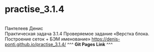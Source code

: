 # practise_3.1.4 
<br>Пантелеев Денис
<br>Практическая задача 3.1.4 Проверяемое задание «Верстка блока. Построение сеток + БЭМ именование»
https://denis-ponti.github.io/practise_3.1.4/
^^^ <b>Git Pages Link</b> ^^^
